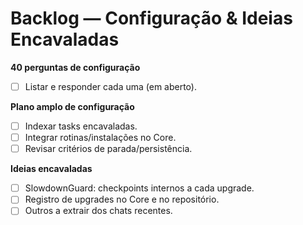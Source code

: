 # Backlog — Configuração & Ideias Encavaladas

**40 perguntas de configuração**
- [ ] Listar e responder cada uma (em aberto).

**Plano amplo de configuração**
- [ ] Indexar tasks encavaladas.
- [ ] Integrar rotinas/instalações no Core.
- [ ] Revisar critérios de parada/persistência.

**Ideias encavaladas**
- [ ] SlowdownGuard: checkpoints internos a cada upgrade.
- [ ] Registro de upgrades no Core e no repositório.
- [ ] Outros a extrair dos chats recentes.
